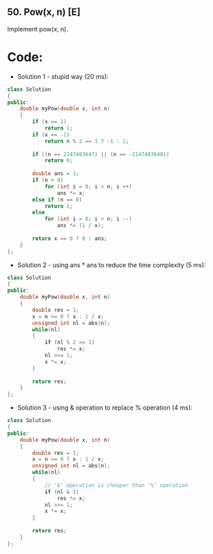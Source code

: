 ## 50. Pow(x, n) [E]
Implement pow(x, n).

# Code:
- Solution 1 - stupid way (20 ms):
```c++
class Solution 
{
public:
    double myPow(double x, int n) 
    {
        if (x == 1)
            return 1;
        if (x == -1)
            return n % 2 == 1 ? -1 : 1;
            
        if ((n == 2147483647) || (n == -2147483648))
            return 0;
            
        double ans = 1;
        if (n > 0)
            for (int i = 0; i < n; i ++)
                ans *= x;
        else if (n == 0)
            return 1;
        else
            for (int i = 0; i > n; i --)
                ans *= (1 / x);
        
        return x == 0 ? 0 : ans;
    }
};
```

- Solution 2 - using ans * ans to reduce the time complexity (5 ms):
```c++
class Solution 
{
public:
    double myPow(double x, int n) 
    {
        double res = 1;
        x = n >= 0 ? x : 1 / x;
        unsigned int nl = abs(n);
        while(nl)
        {
            if (nl % 2 == 1)
                res *= x;
            nl >>= 1;
            x *= x;
        }
        
        return res;
    }
};
```

- Solution 3 - using & operation to replace % operation (4 ms):
```c++
class Solution 
{
public:
    double myPow(double x, int n) 
    {
        double res = 1;
        x = n >= 0 ? x : 1 / x;
        unsigned int nl = abs(n);
        while(nl)
        {
            // '&' operation is cheaper than '%' operation
            if (nl & 1)
                res *= x;
            nl >>= 1;
            x *= x;
        }
        
        return res;
    }
};
```
